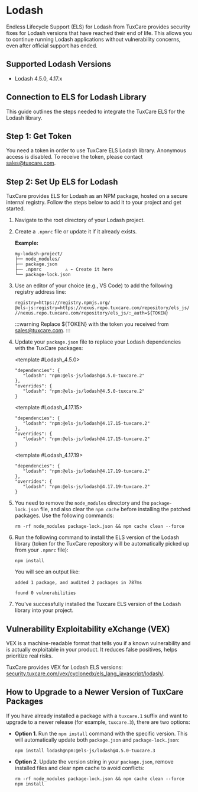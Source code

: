 # Lodash

Endless Lifecycle Support (ELS) for Lodash from TuxCare provides security fixes for Lodash versions that have reached their end of life. This allows you to continue running Lodash applications without vulnerability concerns, even after official support has ended.


## Supported Lodash Versions

* Lodash 4.5.0, 4.17.x

## Connection to ELS for Lodash Library

This guide outlines the steps needed to integrate the TuxCare ELS for the Lodash library.

## Step 1: Get Token

You need a token in order to use TuxCare ELS Lodash library. Anonymous access is disabled. To receive the token, please contact [sales@tuxcare.com](mailto:sales@tuxcare.com).

## Step 2: Set Up ELS for Lodash

TuxCare provides ELS for Lodash as an NPM package, hosted on a secure internal registry. Follow the steps below to add it to your project and get started.

1. Navigate to the root directory of your Lodash project.
2. Create a `.npmrc` file or update it if it already exists.

   **Example:**

   ```text
   my-lodash-project/
   ├── node_modules/
   ├── package.json
   ├── .npmrc         ⚠️ ← Create it here
   └── package-lock.json
   ```

3. Use an editor of your choice (e.g., VS Code) to add the following registry address line:

   <CodeWithCopy>

   ```text
   registry=https://registry.npmjs.org/
   @els-js:registry=https://nexus.repo.tuxcare.com/repository/els_js/
   //nexus.repo.tuxcare.com/repository/els_js/:_auth=${TOKEN}
   ```

   </CodeWithCopy>

   :::warning
   Replace ${TOKEN} with the token you received from [sales@tuxcare.com](mailto:sales@tuxcare.com).
   :::

4. Update your `package.json` file to replace your Lodash dependencies with the TuxCare packages:

   <TableTabs label="Choose Lodash version: " >

     <template #Lodash_4.5.0>

     <CodeWithCopy>

     ```text
     "dependencies": {
        "lodash": "npm:@els-js/lodash@4.5.0-tuxcare.2"
     },
     "overrides": {
        "lodash": "npm:@els-js/lodash@4.5.0-tuxcare.2"
     }
     ```

     </CodeWithCopy>

     </template>

     <template #Lodash_4.17.15>

     <CodeWithCopy>

     ```text
     "dependencies": {
        "lodash": "npm:@els-js/lodash@4.17.15-tuxcare.2"
     },
     "overrides": {
        "lodash": "npm:@els-js/lodash@4.17.15-tuxcare.2"
     }
     ```

     </CodeWithCopy>

     </template>

     <template #Lodash_4.17.19>

     <CodeWithCopy>

     ```text
     "dependencies": {
        "lodash": "npm:@els-js/lodash@4.17.19-tuxcare.2"
     },
     "overrides": {
        "lodash": "npm:@els-js/lodash@4.17.19-tuxcare.2"
     }
     ```

     </CodeWithCopy>

     </template>

   </TableTabs>

5. You need to remove the `node_modules` directory and the `package-lock.json` file, and also clear the `npm cache` before installing the patched packages. Use the following commands:
   
   <CodeWithCopy>

   ```text
   rm -rf node_modules package-lock.json && npm cache clean --force
   ```

   </CodeWithCopy>

6. Run the following command to install the ELS version of the Lodash library (token for the TuxCare repository will be automatically picked up from your `.npmrc` file):

   <CodeWithCopy>

   ```text
   npm install
   ```

   </CodeWithCopy>

   You will see an output like:

   ```text
   added 1 package, and audited 2 packages in 787ms

   found 0 vulnerabilities
   ```

7. You've successfully installed the Tuxcare ELS version of the Lodash library into your project.

## Vulnerability Exploitability eXchange (VEX) 

VEX is a machine-readable format that tells you if a known vulnerability and is actually exploitable in your product. It reduces false positives, helps prioritize real risks.

TuxCare provides VEX for Lodash ELS versions: [security.tuxcare.com/vex/cyclonedx/els_lang_javascript/lodash/](https://security.tuxcare.com/vex/cyclonedx/els_lang_javascript/lodash/).

## How to Upgrade to a Newer Version of TuxCare Packages

If you have already installed a package with a `tuxcare.1` suffix and want to upgrade to a newer release (for example, `tuxcare.3`), there are two options:

* **Option 1**. Run the `npm install` command with the specific version. This will automatically update both `package.json` and `package-lock.json`:

  <CodeWithCopy>

  ```text
  npm install lodash@npm:@els-js/lodash@4.5.0-tuxcare.3
  ```

  </CodeWithCopy>

* **Option 2**. Update the version string in your `package.json`, remove installed files and clear npm cache to avoid conflicts:

  <CodeWithCopy>

  ```text
  rm -rf node_modules package-lock.json && npm cache clean --force
  npm install
  ```

  </CodeWithCopy>
